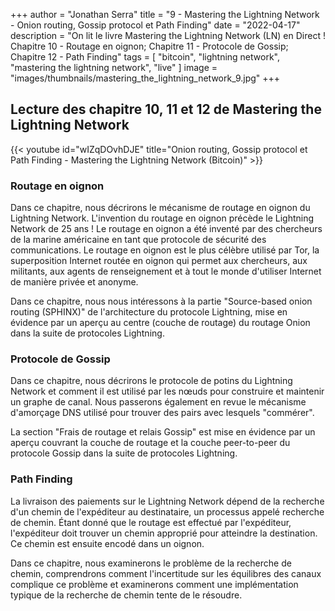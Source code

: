 +++
author = "Jonathan Serra"
title = "9 - Mastering the Lightning Network - Onion routing, Gossip protocol et Path Finding"
date = "2022-04-17"
description = "On lit le livre Mastering the Lightning Network (LN) en Direct ! Chapitre 10 - Routage en oignon; Chapitre 11 - Protocole de Gossip; Chapitre 12 - Path Finding"
tags = [
  "bitcoin", "lightning network", "mastering the lightning network", "live"
]
image = "images/thumbnails/mastering_the_lightning_network_9.jpg"
+++

## Lecture des chapitre 10, 11 et 12 de Mastering the Lightning Network

{{< youtube id="wIZqDOvhDJE" title="Onion routing, Gossip protocol et Path Finding - Mastering the Lightning Network (Bitcoin)" >}}

### Routage en oignon

Dans ce chapitre, nous décrirons le mécanisme de routage en oignon du Lightning Network. L'invention du routage en oignon précède le Lightning Network de 25 ans ! Le routage en oignon a été inventé par des chercheurs de la marine américaine en tant que protocole de sécurité des communications. Le routage en oignon est le plus célèbre utilisé par Tor, la superposition Internet routée en oignon qui permet aux chercheurs, aux militants, aux agents de renseignement et à tout le monde d'utiliser Internet de manière privée et anonyme.

Dans ce chapitre, nous nous intéressons à la partie "Source-based onion routing (SPHINX)" de l'architecture du protocole Lightning, mise en évidence par un aperçu au centre (couche de routage) du routage Onion dans la suite de protocoles Lightning.

### Protocole de Gossip

Dans ce chapitre, nous décrirons le protocole de potins du Lightning Network et comment il est utilisé par les nœuds pour construire et maintenir un graphe de canal. Nous passerons également en revue le mécanisme d'amorçage DNS utilisé pour trouver des pairs avec lesquels "commérer".

La section "Frais de routage et relais Gossip" est mise en évidence par un aperçu couvrant la couche de routage et la couche peer-to-peer du protocole Gossip dans la suite de protocoles Lightning.

### Path Finding

La livraison des paiements sur le Lightning Network dépend de la recherche d'un chemin de l'expéditeur au destinataire, un processus appelé recherche de chemin. Étant donné que le routage est effectué par l'expéditeur, l'expéditeur doit trouver un chemin approprié pour atteindre la destination. Ce chemin est ensuite encodé dans un oignon.

Dans ce chapitre, nous examinerons le problème de la recherche de chemin, comprendrons comment l'incertitude sur les équilibres des canaux complique ce problème et examinerons comment une implémentation typique de la recherche de chemin tente de le résoudre.